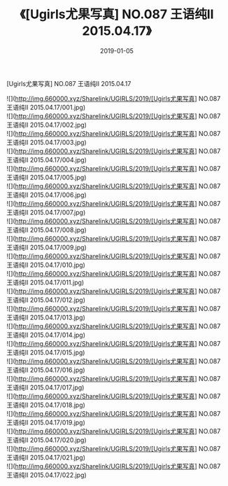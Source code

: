 ﻿---
layout: post
title:  《[Ugirls尤果写真] NO.087 王语纯II 2015.04.17》
date:   2019-01-05
img: http://img.660000.xyz/Sharelink/UGIRLS/2019/[Ugirls尤果写真] NO.087 王语纯II 2015.04.17/000.jpg
categories: [美女, 清纯, 唯美]
---

[Ugirls尤果写真] NO.087 王语纯II 2015.04.17

 ![](http://img.660000.xyz/Sharelink/UGIRLS/2019/[Ugirls尤果写真] NO.087 王语纯II 2015.04.17/001.jpg) <br>![](http://img.660000.xyz/Sharelink/UGIRLS/2019/[Ugirls尤果写真] NO.087 王语纯II 2015.04.17/002.jpg) <br>![](http://img.660000.xyz/Sharelink/UGIRLS/2019/[Ugirls尤果写真] NO.087 王语纯II 2015.04.17/003.jpg) <br>![](http://img.660000.xyz/Sharelink/UGIRLS/2019/[Ugirls尤果写真] NO.087 王语纯II 2015.04.17/004.jpg) <br>![](http://img.660000.xyz/Sharelink/UGIRLS/2019/[Ugirls尤果写真] NO.087 王语纯II 2015.04.17/005.jpg) <br>![](http://img.660000.xyz/Sharelink/UGIRLS/2019/[Ugirls尤果写真] NO.087 王语纯II 2015.04.17/006.jpg) <br>![](http://img.660000.xyz/Sharelink/UGIRLS/2019/[Ugirls尤果写真] NO.087 王语纯II 2015.04.17/007.jpg) <br>![](http://img.660000.xyz/Sharelink/UGIRLS/2019/[Ugirls尤果写真] NO.087 王语纯II 2015.04.17/008.jpg) <br>![](http://img.660000.xyz/Sharelink/UGIRLS/2019/[Ugirls尤果写真] NO.087 王语纯II 2015.04.17/009.jpg) <br>![](http://img.660000.xyz/Sharelink/UGIRLS/2019/[Ugirls尤果写真] NO.087 王语纯II 2015.04.17/010.jpg) <br>![](http://img.660000.xyz/Sharelink/UGIRLS/2019/[Ugirls尤果写真] NO.087 王语纯II 2015.04.17/011.jpg) <br>![](http://img.660000.xyz/Sharelink/UGIRLS/2019/[Ugirls尤果写真] NO.087 王语纯II 2015.04.17/012.jpg) <br>![](http://img.660000.xyz/Sharelink/UGIRLS/2019/[Ugirls尤果写真] NO.087 王语纯II 2015.04.17/013.jpg) <br>![](http://img.660000.xyz/Sharelink/UGIRLS/2019/[Ugirls尤果写真] NO.087 王语纯II 2015.04.17/014.jpg) <br>![](http://img.660000.xyz/Sharelink/UGIRLS/2019/[Ugirls尤果写真] NO.087 王语纯II 2015.04.17/015.jpg) <br>![](http://img.660000.xyz/Sharelink/UGIRLS/2019/[Ugirls尤果写真] NO.087 王语纯II 2015.04.17/016.jpg) <br>![](http://img.660000.xyz/Sharelink/UGIRLS/2019/[Ugirls尤果写真] NO.087 王语纯II 2015.04.17/017.jpg) <br>![](http://img.660000.xyz/Sharelink/UGIRLS/2019/[Ugirls尤果写真] NO.087 王语纯II 2015.04.17/018.jpg) <br>![](http://img.660000.xyz/Sharelink/UGIRLS/2019/[Ugirls尤果写真] NO.087 王语纯II 2015.04.17/019.jpg) <br>![](http://img.660000.xyz/Sharelink/UGIRLS/2019/[Ugirls尤果写真] NO.087 王语纯II 2015.04.17/020.jpg) <br>![](http://img.660000.xyz/Sharelink/UGIRLS/2019/[Ugirls尤果写真] NO.087 王语纯II 2015.04.17/021.jpg) <br>![](http://img.660000.xyz/Sharelink/UGIRLS/2019/[Ugirls尤果写真] NO.087 王语纯II 2015.04.17/022.jpg) <br>